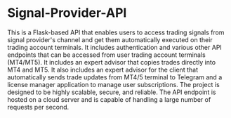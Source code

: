 # Signal-Provider-API
 This is a Flask-based API that enables users to access trading signals from signal provider's channel  and get them automatically executed on their trading account terminals. It includes authentication and 
                  various other API endpoints that can be accessed from user trading account terminals (MT4/MT5). It includes
                  an expert advisor that copies trades directly into MT4 and MT5. It also includes an expert advisor for the client that automatically
                  sends trade updates from MT4/5 terminal to Telegram and a license manager application to manage user subscriptions. The project is designed to be highly scalable, secure, and reliable. The API endpoint is hosted on a cloud server and is capable of handling a large number of requests per second.
